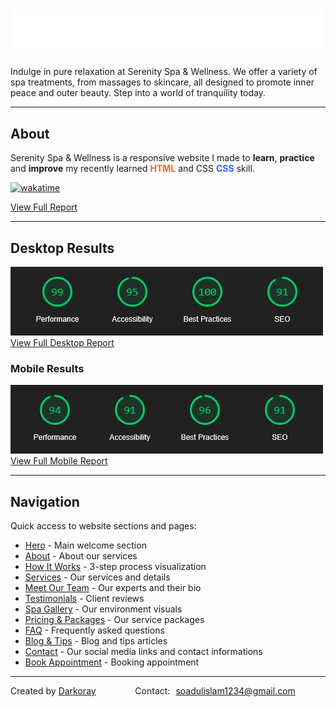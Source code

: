 # ![Serenity Spa Preview](img/icons/logo-white.svg)

Indulge in pure relaxation at Serenity Spa & Wellness. We offer a variety of spa treatments, from massages to skincare, all designed to promote inner peace and outer beauty. Step into a world of tranquility today.

---

## About

Serenity Spa & Wellness is a responsive website I made to **learn**, **practice** and **improve** my recently learned <span style="color:#f06529
"><b>HTML</b></span> and CSS <span style="color:#2965f1"><b>CSS</b></span> skill.

[![wakatime](https://wakatime.com/badge/github/Darkoray/Serenity-Spa-and-Wellness.svg)](https://wakatime.com/badge/github/Darkoray/Serenity-Spa-and-Wellness)

[View Full Report](https://wakatime.com/@72594c02-0009-4d68-ba8b-6bc52b500d86/projects/eqvtqihyqm)

---

## Desktop Results

![Lighthouse Report Desktop](img/Lighthouse-Report-Desktop.png)  
[View Full Desktop Report](/img/Lighthouse-Report-Desktop-Full.png)

### Mobile Results

![Lighthouse Report Mobile](img/Lighthouse-Report-Mobile.png)  
[View Full Mobile Report](/img/Lighthouse-Report-Mobile-Full.png)

---

## Navigation

Quick access to website sections and pages:

- [Hero](/index.html#hero) - Main welcome section
- [About](/index.html#about) - About our services
- [How It Works](/index.html#how) - 3-step process visualization
- [Services](/index.html#services) - Our services and details
- [Meet Our Team](/index.html#team) - Our experts and their bio
- [Testimonials](/index.html#testimonials) - Client reviews
- [Spa Gallery](/index.html#gallery) - Our environment visuals
- [Pricing & Packages](/index.html#pricing) - Our service packages
- [FAQ](/index.html#faq) - Frequently asked questions
- [Blog & Tips](/index.html#tips) - Blog and tips articles
- [Contact](/index.html#contacts) - Our social media links and contact informations
- [Book Appointment](/html/appointment.html) - Booking appointment

---

Created by <span style="color:white
">[Darkoray](https://github.com/Darkoray) - [2025]</span>
Contact: <span style="color:white
">[soadulislam1234@gmail.com]</span>
